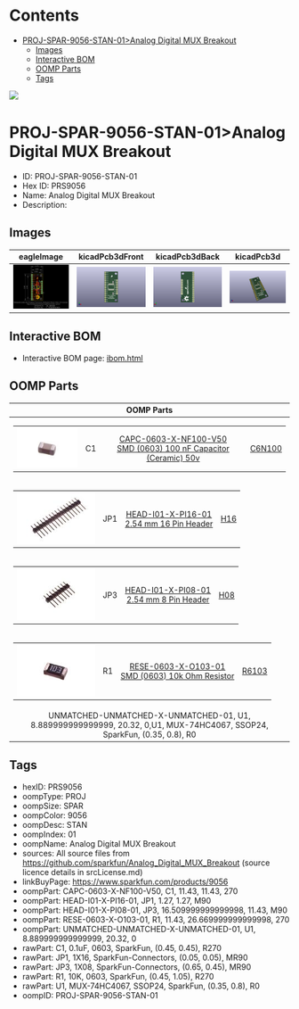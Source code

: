 



Contents
========

* [PROJ-SPAR-9056-STAN-01>Analog Digital MUX Breakout](#proj-spar-9056-stan-01analog-digital-mux-breakout)
	* [Images](#images)
	* [Interactive BOM](#interactive-bom)
	* [OOMP Parts](#oomp-parts)
	* [Tags](#tags)
  
![][im]
# PROJ-SPAR-9056-STAN-01>Analog Digital MUX Breakout

- ID: PROJ-SPAR-9056-STAN-01
- Hex ID: PRS9056
- Name: Analog Digital MUX Breakout
- Description: 

## Images
  
  

|eagleImage|kicadPcb3dFront|kicadPcb3dBack|kicadPcb3d|
| :---: | :---: | :---: | :---: |
|[![eagleImage](eagleImage_140.png)](eagleImage_600.png)|[![kicadPcb3dFront](kicadPcb3dFront_140.png)](kicadPcb3dFront_600.png)|[![kicadPcb3dBack](kicadPcb3dBack_140.png)](kicadPcb3dBack_600.png)|[![kicadPcb3d](kicadPcb3d_140.png)](kicadPcb3d_600.png)|

## Interactive BOM

- Interactive BOM page: [ibom.html](kicad/bom/ibom.html)

## OOMP Parts
  

|OOMP Parts|
| :---: |
|<table><tr><td>![CAPC-0603-X-NF100-V50](https://raw.githubusercontent.com/oomlout/oomlout_OOMP_parts/main/CAPC-0603-X-NF100-V50/image_140.jpg)</td><td> C1</td><td>[CAPC-0603-X-NF100-V50<br>SMD (0603) 100 nF Capacitor (Ceramic) 50v](https://github.com/oomlout/oomlout_OOMP_parts/tree/main/CAPC-0603-X-NF100-V50/)</td><td>[C6N100](https://github.com/oomlout/oomlout_OOMP_parts/tree/main/CAPC-0603-X-NF100-V50/)</td></tr></table>|
|<table><tr><td>![HEAD-I01-X-PI16-01](https://raw.githubusercontent.com/oomlout/oomlout_OOMP_parts/main/HEAD-I01-X-PI16-01/image_140.jpg)</td><td> JP1</td><td>[HEAD-I01-X-PI16-01<br>2.54 mm 16 Pin Header](https://github.com/oomlout/oomlout_OOMP_parts/tree/main/HEAD-I01-X-PI16-01/)</td><td>[H16](https://github.com/oomlout/oomlout_OOMP_parts/tree/main/HEAD-I01-X-PI16-01/)</td></tr></table>|
|<table><tr><td>![HEAD-I01-X-PI08-01](https://raw.githubusercontent.com/oomlout/oomlout_OOMP_parts/main/HEAD-I01-X-PI08-01/image_140.jpg)</td><td> JP3</td><td>[HEAD-I01-X-PI08-01<br>2.54 mm 8 Pin Header](https://github.com/oomlout/oomlout_OOMP_parts/tree/main/HEAD-I01-X-PI08-01/)</td><td>[H08](https://github.com/oomlout/oomlout_OOMP_parts/tree/main/HEAD-I01-X-PI08-01/)</td></tr></table>|
|<table><tr><td>![RESE-0603-X-O103-01](https://raw.githubusercontent.com/oomlout/oomlout_OOMP_parts/main/RESE-0603-X-O103-01/image_140.jpg)</td><td> R1</td><td>[RESE-0603-X-O103-01<br>SMD (0603) 10k Ohm Resistor](https://github.com/oomlout/oomlout_OOMP_parts/tree/main/RESE-0603-X-O103-01/)</td><td>[R6103](https://github.com/oomlout/oomlout_OOMP_parts/tree/main/RESE-0603-X-O103-01/)</td></tr></table>|
|UNMATCHED-UNMATCHED-X-UNMATCHED-01, U1, 8.889999999999999, 20.32, 0,U1, MUX-74HC4067, SSOP24, SparkFun, (0.35, 0.8), R0|

## Tags

- hexID: PRS9056
- oompType: PROJ
- oompSize: SPAR
- oompColor: 9056
- oompDesc: STAN
- oompIndex: 01
- oompName: Analog Digital MUX Breakout
- sources: All source files from https://github.com/sparkfun/Analog_Digital_MUX_Breakout (source licence details in srcLicense.md)
- linkBuyPage: https://www.sparkfun.com/products/9056
- oompPart: CAPC-0603-X-NF100-V50, C1, 11.43, 11.43, 270
- oompPart: HEAD-I01-X-PI16-01, JP1, 1.27, 1.27, M90
- oompPart: HEAD-I01-X-PI08-01, JP3, 16.509999999999998, 11.43, M90
- oompPart: RESE-0603-X-O103-01, R1, 11.43, 26.669999999999998, 270
- oompPart: UNMATCHED-UNMATCHED-X-UNMATCHED-01, U1, 8.889999999999999, 20.32, 0
- rawPart: C1, 0.1uF, 0603, SparkFun, (0.45, 0.45), R270
- rawPart: JP1, 1X16, SparkFun-Connectors, (0.05, 0.05), MR90
- rawPart: JP3, 1X08, SparkFun-Connectors, (0.65, 0.45), MR90
- rawPart: R1, 10K, 0603, SparkFun, (0.45, 1.05), R270
- rawPart: U1, MUX-74HC4067, SSOP24, SparkFun, (0.35, 0.8), R0
- oompID: PROJ-SPAR-9056-STAN-01



[im]: kicadPcb3d_450.png
